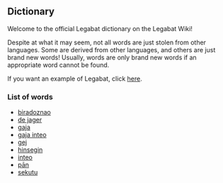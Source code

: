 ## Dictionary
Welcome to the official Legabat dictionary on the Legabat Wiki!

Despite at what it may seem, not all words are just stolen from other languages. Some are derived from other languages, and others are just brand new words! Usually, words are only brand new words if an appropriate word cannot be found.

If you want an example of Legabat, click [here](/legabat-example).

### List of words
* [biradoznao](/dict/biradoznao)
* [de jager](/dict/de-jager)
* [gaja](/dict/gaja)
* [gaja inteo](/dict/gaja-inteo)
* [gej](/dict/gej)
* [hinsegin](/dict/hinsegin)
* [inteo](/dict/inteo)
* [pān](/dict/pān)
* [sekutu](/dict/sekutu)
